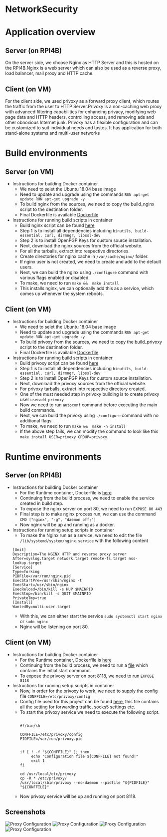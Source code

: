 # NetworkSecurity

# Application overview
## Server (on RPI4B)
On the server side, we choose Nginx as HTTP Server and this is hosted on the RPI4B.Nginx is a web server which can also be used as a reverse proxy, load balancer, mail proxy and HTTP cache.
## Client (on VM)
For the client side, we used privoxy as a forward proxy client, which routes the traffic from the user to HTTP Server.Privoxy is a non-caching web proxy with advanced filtering capabilities for enhancing privacy, modifying web page data and HTTP headers, controlling access, and removing ads and other obnoxious Internet junk. Privoxy has a flexible configuration and can be customized to suit individual needs and tastes. It has application for both stand-alone systems and multi-user networks
# Build environments
## Server (on VM)
* Instructions for building Docker container
  * We need to selet the Ubuntu 18.04 base image
  * Need to update and upgrade using the commands `RUN apt-get update RUN apt-get upgrade -y`
  * To build nginx from the sources, we need to copy the build_nginx script to the destination folder.
  * Final Dockerfile is available [Dockerfile](Server/Build/Dockerfile)
* Instructions for running build scripts in container
  * Build nginx script can be found [here](Server/build_nginx.sh)
  * Step 1 is to install all dependencies including `binutils, build-essential, curl, dirmngr, libssl-dev`
  * Step 2 is to install OpenPGP Keys for custom source installation.
  * Next, download the nginx sources from the official website.
  * For all the tarballs, extract into respective directories.
  * Create directories for nginx cache in `/var/cache/nginx/` folder.
  * If nginx user is not created, we need to create and add to the default users.
  * Next, we can build the nginx using `./configure` command with various flags enabled or disabled.
  * To make, we need to run `make &&  make install`
  * This installs nginx, we can optionally add this as a service, which comes up whenever the system reboots.
## Client (on VM)
* Instructions for building Docker container
  * We need to selet the Ubuntu 18.04 base image
  * Need to update and upgrade using the commands `RUN apt-get update RUN apt-get upgrade -y`
  * To build privoxy from the sources, we need to copy the build_privoxy script to the destination folder.
  * Final Dockerfile is available [Dockerfile](Client/Build/Dockerfile)
* Instructions for running build scripts in container
  * Build privoxy script can be found [here](Client/build_privoxy.sh)
  * Step 1 is to install all dependencies including `binutils, build-essential, curl, dirmngr, libssl-dev`
  * Step 2 is to install OpenPGP Keys for custom source installation.
  * Next, download the privoxy sources from the official website.
  * For privoxy tarballs, extract into respective directory created.
  * One of the must needed step in privoxy building is to create privoxy user `useradd privoxy`
  * Now we need to run `autoconf` command before executing the main build commands.
  * Next, we can build the privoxy using `./configure` command with no additional flags.
  * To make, we need to run `make &&  make -n install`
  * If the above step fails, we can modify the command to look like this `make install USER=privoxy GROUP=privoxy`.
# Runtime environments
## Server (on RPI4B)
* Instructions for building Docker container
  * For the Runtime container, Dockerfile is [here](Server/Dockerfile)
  * Continuing from the build process, we need to enable the service created in build step.
  * To expose the nginx server on port 80, we need to run `EXPOSE 80 443`
  * Final step is to make nginx process run, we can use the command `CMD ["nginx", "-g", "daemon off;"]`
  * Now nginx will be up and running as a docker.
* Instructions for running setup scripts in container
  * To make the Nginx run as a service, we need to edit the file `/lib/systemd/system/nginx.service` with the following content
  ```
  [Unit]
  Description=The NGINX HTTP and reverse proxy server
  After=syslog.target network.target remote-fs.target nss-lookup.target
  [Service]
  Type=forking
  PIDFile=/var/run/nginx.pid
  ExecStartPre=/usr/sbin/nginx -t
  ExecStart=/usr/sbin/nginx
  ExecReload=/bin/kill -s HUP $MAINPID
  ExecStop=/bin/kill -s QUIT $MAINPID
  PrivateTmp=true
  [Install]
  WantedBy=multi-user.target
  ```
  * With this, we can either start the service `sudo systemctl start nginx` or `sudo nginx`
  * Nginx will be listening on port 80.
## Client (on VM)
* Instructions for building Docker container
  * For the Runtime container, Dockerfile is [here](Client/Dockerfile)
  * Continuing from the build process, we need to run a [file](Client/privoxy-start.sh) which contains the initial start command.
  * To expose the privoxy server on port 8118, we need to run `EXPOSE 8118`
* Instructions for running setup scripts in container
  * Now, in order for the privoxy to work, we need to supply the config file `CONFFILE=/etc/privoxy/config`
  * Config file used for this project can be found [here](Client/config), this file contains all the setting for forwarding traffic, socks5 settings etc.
  * To start the privoxy service we need to execute the following script.
    ```
      
    #!/bin/sh

    CONFFILE=/etc/privoxy/config
    PIDFILE=/var/run/privoxy.pid


    if [ ! -f "${CONFFILE}" ]; then
	     echo "Configuration file ${CONFFILE} not found!"
	     exit 1
    fi

    cd /usr/local/etc/privoxy
    cp -R * /etc/privoxy/
    /usr/local/sbin/privoxy --no-daemon --pidfile "${PIDFILE}" "${CONFFILE}"
    ```
  * Now privoxy service will be up and running on port 8118.
  
## Screenshots
![Proxy Configuration](Screenshots/Screen%20Shot%202020-03-18%20at%206.19.59%20PM.png)
![Proxy Configuration](Screenshots/Screen%20Shot%202020-03-18%20at%206.20.05%20PM.png)
![Proxy Configuration](Screenshots/Screen%20Shot%202020-03-18%20at%206.21.14%20PM.png)
![Proxy Configuration](Screenshots/Screen%20Shot%202020-03-18%20at%206.21.27%20PM.png)
	
